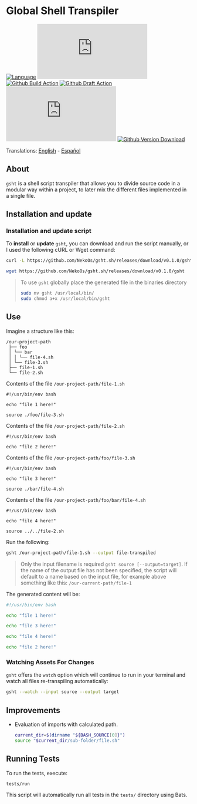 # Global Shell Transpiler

[![Language](https://img.shields.io/badge/Made%20with-Bash-1f425f.svg)](https://www.gnu.org/software/bash/)
[![GitHub Release](https://img.shields.io/github/release/NekoOs/gsht.sh)](https://gitHub.com/NekoOs/gsht.sh/releases/latest)
[![Github Build Action](https://github.com/NekoOs/gsht.sh/actions/workflows/tags.yml/badge.svg)](https://github.com/NekoOs/gsht.sh/actions/workflows/tags.yml)
[![Github Draft Action](https://github.com/NekoOs/gsht.sh/actions/workflows/draft.yml/badge.svg)](https://github.com/NekoOs/gsht.sh/actions/workflows/draft.yml)
[![Github Issues](https://img.shields.io/github/issues/NekoOs/gsht.sh)](https://github.com/NekoOs/gsht.sh/issues)
[![Github Version Download](https://img.shields.io/github/downloads/NekoOs/gsht.sh/total)](https://github.com/NekoOs/gsht.sh/releases)

Translations: [English](README.md) - [Español](README.es_ES.md)

## About

`gsht` is a shell script transpiler that allows you to divide source code in a modular way within a project,
to later mix the different files implemented in a single file.

## Installation and update

### Installation and update script

To **install** or **update** `gsht`, you can download and run the script manually, or I used the following cURL or Wget 
command:

```bash
curl -L https://github.com/NekoOs/gsht.sh/releases/download/v0.1.0/gsht > gsht
```

```bash
wget https://github.com/NekoOs/gsht.sh/releases/download/v0.1.0/gsht
```

> To use `gsht` globally place the generated file in the binaries directory
> ```bash
> sudo mv gsht /usr/local/bin/
> sudo chmod a+x /usr/local/bin/gsht
> ```

## Use

Imagine a structure like this:

```text
/our-project-path
 ├── foo
 │ └── bar
 │ │ └── file-4.sh
 │ └── file-3.sh
 ├── file-1.sh
 └── file-2.sh
```

Contents of the file `/our-project-path/file-1.sh`

```
#!/usr/bin/env bash

echo "file 1 here!"

source ./foo/file-3.sh
```

Contents of the file `/our-project-path/file-2.sh`

```
#!/usr/bin/env bash

echo "file 2 here!"
```

Contents of the file `/our-project-path/foo/file-3.sh`

```
#!/usr/bin/env bash

echo "file 3 here!"

source ./bar/file-4.sh
```

Contents of the file `/our-project-path/foo/bar/file-4.sh`

```
#!/usr/bin/env bash

echo "file 4 here!"

source ../../file-2.sh
```

Run the following:

```bash
gsht /our-project-path/file-1.sh --output file-transpiled
```

> Only the input filename is required `gsht source [--output=target]`.
> If the name of the output file has not been specified, the script will default to a name based on the
> input file, for example above something like this: `/our-current-path/file-1`

The generated content will be:

```bash
#!/usr/bin/env bash

echo "file 1 here!"

echo "file 3 here!"

echo "file 4 here!"

echo "file 2 here!"
```

### Watching Assets For Changes

`gsht` offers the `watch` option which will continue to run in your terminal and watch all files re-transpiling 
automatically:

```bash
gsht --watch --input source --output target
```

## Improvements

- Evaluation of imports with calculated path.
  ```bash
  current_dir=$(dirname "${BASH_SOURCE[0]}")
  source "$current_dir/sub-folder/file.sh"
  ```

## Running Tests

To run the tests, execute:

```bash
tests/run
```

This script will automatically run all tests in the `tests/` directory using Bats.

[1]: https://github.com/NekoOs/gsht.sh